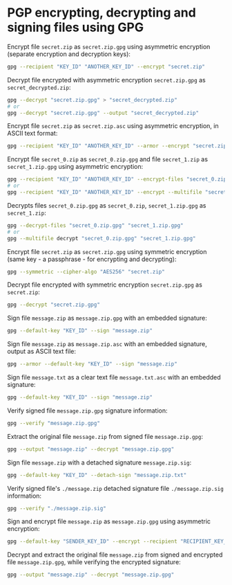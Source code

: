 # PGP encrypting, decrypting and signing files using GPG

Encrypt file `secret.zip` as `secret.zip.gpg` using asymmetric encryption (separate encryption and decryption keys):

```sh
gpg --recipient "KEY_ID" "ANOTHER_KEY_ID" --encrypt "secret.zip"
```

Decrypt file encrypted with asymmetric encryption `secret.zip.gpg` as `secret_decrypted.zip`:

```sh
gpg --decrypt "secret.zip.gpg" > "secret_decrypted.zip"
# or
gpg --decrypt "secret.zip.gpg" --output "secret_decrypted.zip"
```

Encrypt file `secret.zip` as `secret.zip.asc` using asymmetric encryption, in ASCII text format:

```sh
gpg --recipient "KEY_ID" "ANOTHER_KEY_ID" --armor --encrypt "secret.zip"
```

Encrypt file `secret_0.zip` as `secret_0.zip.gpg` and file `secret_1.zip` as `secret_1.zip.gpg` using asymmetric encryption:

```sh
gpg --recipient "KEY_ID" "ANOTHER_KEY_ID" --encrypt-files "secret_0.zip" "secret_1.zip"
# or
gpg --recipient "KEY_ID" "ANOTHER_KEY_ID" --encrypt --multifile "secret_0.zip" "secret_1.zip"
```

Decrypts files `secret_0.zip.gpg` as `secret_0.zip`, `secret_1.zip.gpg` as `secret_1.zip`:

```sh
gpg --decrypt-files "secret_0.zip.gpg" "secret_1.zip.gpg"
# or
gpg --multifile decrypt "secret_0.zip.gpg" "secret_1.zip.gpg"
```

Encrypt file `secret.zip` as `secret.zip.gpg` using symmetric encryption (same key - a passphrase - for encrypting and decrypting):

```sh
gpg --symmetric --cipher-algo "AES256" "secret.zip"
```

Decrypt file encrypted with symmetric encryption `secret.zip.gpg` as `secret.zip`:

```sh
gpg --decrypt "secret.zip.gpg"
```

Sign file `message.zip` as `message.zip.gpg` with an embedded signature:

```sh
gpg --default-key "KEY_ID" --sign "message.zip"
```

Sign file `message.zip` as `message.zip.asc` with an embedded signature, output as ASCII text file:

```sh
gpg --armor --default-key "KEY_ID" --sign "message.zip"
```

Sign file `message.txt` as a clear text file `message.txt.asc` with an embedded signature:

```sh
gpg --default-key "KEY_ID" --sign "message.zip"
```

Verify signed file `message.zip.gpg` signature information:

```sh
gpg --verify "message.zip.gpg"
```

Extract the original file `message.zip` from signed file `message.zip.gpg`:

```sh
gpg --output "message.zip" --decrypt "message.zip.gpg"
```

Sign file `message.zip` with a detached signature `message.zip.sig`:

```sh
gpg --default-key "KEY_ID" --detach-sign "message.zip.txt"
```

Verify signed file's `./message.zip` detached signature file `./message.zip.sig` information:

```sh
gpg --verify "./message.zip.sig"
```

Sign and encrypt file `message.zip` as `message.zip.gpg` using asymmetric encryption:

```sh
gpg --default-key "SENDER_KEY_ID" --encrypt --recipient "RECIPIENT_KEY_ID" --sign "message.zip"
```

Decrypt and extract the original file `message.zip` from signed and encrypted file `message.zip.gpg`, while verifying the encrypted signature:

```sh
gpg --output "message.zip" --decrypt "message.zip.gpg"
```
